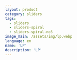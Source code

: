 ```yaml
---
layout: product
category: sliders
tags:
  - sliders
  - sliders-spiral
  - sliders-spiral-no5
image_main: /assets/img/lp.webp
language: en
name: 'LP'
description: 'LP'
---
```

